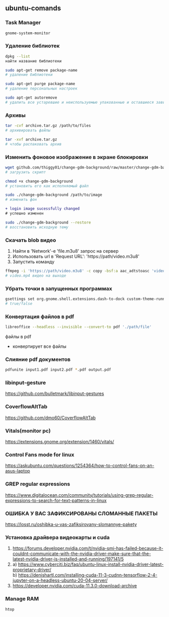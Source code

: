 ## ubuntu-comands
### Task Manager
```sh
gnome-system-monitor
```

### Удаление библиотек
```sh
dpkg --list
найти название библиотеки
```
```sh
sudo apt-get remove package-name
# удаление библиотеки
```
```sh
sudo apt-get purge package-name
# удаление персональных настроек
```
```sh
sudo apt-get autoremove
# удалить все устаревшие и неиспользуемые упакованные и оставшиеся зависимости
```

### Архивы  

```sh
tar -cvf archive.tar.gz /path/to/files
# архивировать файлы
```
```sh
tar -xvf archive.tar.gz
# чтобы распаковать архив 
```
### Изменить фоновое изображение в экране блокировки

```sh
wget github.com/thiggy01/change-gdm-background/raw/master/change-gdm-background
# загрузить скрипт
```

```sh
chmod +x change-gdm-background
# установить его как исполняемый файл
```
```sh
sudo ./change-gdm-background /path/to/image
# изменить фон
```
```diff
+ login image sucessfully changed
# успешно изменен
```
```sh
sudo ./change-gdm-background --restore
# восстановить исходную тему
```

### Скачать blob видео  
1. Найти в 'Network'-е 'file.m3u8' запрос на сервер 
2. Использовать url в 'Request URL': 'https://path/video.m3u8'
3. Запустить команду
```sh
ffmpeg -i 'https://path/video.m3u8' -c copy -bsf:a aac_adtstoasc 'video.mp4'
# video.mp4 видео на выходе
```

### Убрать точки в запущенных программах  
```sh
gsettings set org.gnome.shell.extensions.dash-to-dock custom-theme-running-dots 'false'
# true/false
```
### Конвертация файлов в pdf   
```sh
libreoffice --headless --invisible --convert-to pdf './path/file'
```
файлы в pdf
* конвертирует все файлы

### Слияние pdf документов  
```sh
pdfunite input1.pdf input2.pdf *.pdf output.pdf
```
### libinput-gesture  
https://github.com/bulletmark/libinput-gestures

### CoverflowAltTab  
https://github.com/dmo60/CoverflowAltTab

### Vitals(monitor pc)  
https://extensions.gnome.org/extension/1460/vitals/

### Control Fans mode for linux  
https://askubuntu.com/questions/1254364/how-to-control-fans-on-an-asus-laptop

### GREP regular expressions
https://www.digitalocean.com/community/tutorials/using-grep-regular-expressions-to-search-for-text-patterns-in-linux

### ОШИБКА У ВАС ЗАФИКСИРОВАНЫ СЛОМАННЫЕ ПАКЕТЫ
https://losst.ru/oshibka-u-vas-zafiksirovany-slomannye-pakety

### Установка драйвера видеокарты и cuda
1. https://forums.developer.nvidia.com/t/nvidia-smi-has-failed-because-it-couldnt-communicate-with-the-nvidia-driver-make-sure-that-the-latest-nvidia-driver-is-installed-and-running/197141/5
2. a) https://www.cyberciti.biz/faq/ubuntu-linux-install-nvidia-driver-latest-proprietary-driver/ <br>
   b) https://denishartl.com/installing-cuda-11-3-cudnn-tensorflow-2-4-jupyter-on-a-headless-ubuntu-20-04-server/
3. https://developer.nvidia.com/cuda-11.3.0-download-archive


### Manage RAM
```htop```
